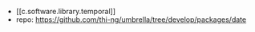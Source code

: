 
- [[c.software.library.temporal]]
- repo: https://github.com/thi-ng/umbrella/tree/develop/packages/date